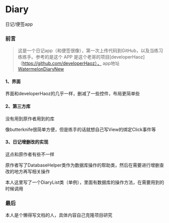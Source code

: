 # Diary
日记/便签app
### 前言
> 这是一个日记app（和便签很像），第一次上传代码到GitHub，以及当练习练练手。参考的是这个 APP 是这个老哥的项目[developerHaoz]（https://github.com/developerHaoz）， app地址 [WatermelonDiaryNew](https://github.com/developerHaoz/WatermelonDiaryNew) 


#### 1、界面
界面和developerHaoz的几乎一样，删减了一些控件，布局更简单些


#### 2、第三方库
没有用到原作者用到的库

像butterknife很简单方便，但是练手的话就想自己写View的绑定Click事件等

#### 3、日记增删改的实现
这点和原作者有些不一样

原作者写了DatabaseHelper类作为数据库操作的帮助类，然后在需要进行增删查改的地方再写相关操作

本人这里写了一个DiaryList类（单例），里面有数据库的操作方法，在需要用到的时候调用

### 最后
本人是个懒得写文档的人，具体内容自己克隆项目研究
